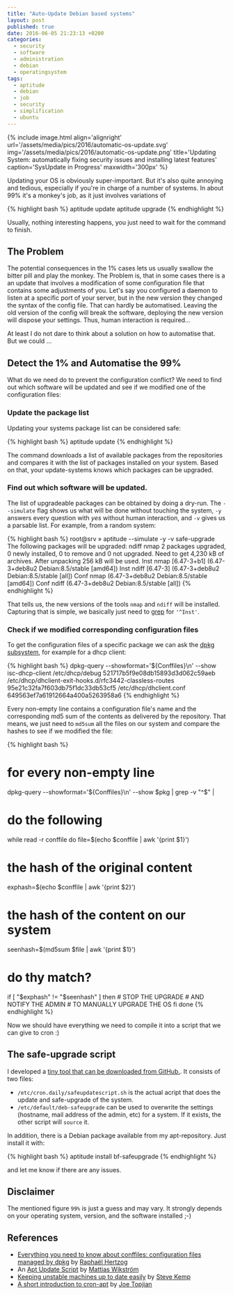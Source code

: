 ```yaml
---
title: "Auto-Update Debian based systems"
layout: post
published: true
date: 2016-06-05 21:23:13 +0200
categories:
  - security
  - software
  - administration
  - debian
  - operatingsystem
tags:
  - aptitude
  - debian
  - job
  - security
  - simplification
  - ubuntu
---
```


{% include image.html align='alignright' url='/assets/media/pics/2016/automatic-os-update.svg' img='/assets/media/pics/2016/automatic-os-update.png' title='Updating System: automatically fixing security issues and installing latest features' caption='SysUpdate in Progress' maxwidth='300px' %}

Updating your OS is obviously super-important. But it's also quite annoying and tedious, especially if you're in charge of a number of systems. In about 99% it's a monkey's job, as it just involves variations of

{% highlight bash %}
aptitude update
aptitude upgrade
{% endhighlight %}

Usually, nothing interesting happens, you just need to wait for the command to finish.

## The Problem
The potential consequences in the 1% cases lets us usually swallow the bitter pill and play the monkey. The Problem is, that in some cases there is a an update that involves a modification of some configuration file that contains some adjustments of you. Let's say you configured a daemon to listen at a specific port of your server, but in the new version they changed the syntax of the config file. That can hardly be automatised. Leaving the old version of the config will break the software, deploying the new version will dispose your settings. Thus, human interaction is required...

At least I do not dare to think about a solution on how to automatise that. But we could ...



## Detect the 1% and Automatise the 99%
What do we need do to prevent the configuration conflict?
We need to find out which software will be updated and see if we modified one of the configuration files:

### Update the package list
Updating your systems package list can be considered safe:

{% highlight bash %}
aptitude update
{% endhighlight %}

The command downloads a list of available packages from the repositories and compares it with the list of packages installed on your system. Based on that, your update-systems knows which packages can be upgraded.


### Find out which software will be updated.
The list of upgradeable packages can be obtained by doing a dry-run. The `--simulate` flag shows us what will be done without touching the system, `-y` answers every question with *yes* without human interaction, and `-v` gives us a parsable list. For example, from a random system:

{% highlight bash %}
root@srv » aptitude --simulate -y -v safe-upgrade
The following packages will be upgraded:
  ndiff nmap
2 packages upgraded, 0 newly installed, 0 to remove and 0 not upgraded.
Need to get 4,230 kB of archives. After unpacking 256 kB will be used.
Inst nmap [6.47-3+b1] (6.47-3+deb8u2 Debian:8.5/stable [amd64])
Inst ndiff [6.47-3] (6.47-3+deb8u2 Debian:8.5/stable [all])
Conf nmap (6.47-3+deb8u2 Debian:8.5/stable [amd64])
Conf ndiff (6.47-3+deb8u2 Debian:8.5/stable [all])
{% endhighlight %}

That tells us, the new versions of the tools `nmap` and `ndiff` will be installed. Capturing that is simple, we basically just need to [grep](https://en.wikipedia.org/wiki/Grep) for `'^Inst'`.


### Check if we modified corresponding configuration files
To get the configuration files of a specific package we can ask the [dpkg subsystem](https://en.wikipedia.org/wiki/Dpkg), for example for a dhcp client:

{% highlight bash %}
dpkg-query --showformat='${Conffiles}\n' --show isc-dhcp-client
 /etc/dhcp/debug 521717b5f9e08db15893d3d062c59aeb
 /etc/dhcp/dhclient-exit-hooks.d/rfc3442-classless-routes 95e21c32fa7f603db75f1dc33db53cf5
 /etc/dhcp/dhclient.conf 649563ef7a61912664a400a5263958a6
{% endhighlight %}

Every non-empty line contains a configuration file's name and the corresponding md5 sum of the contents as delivered by the repository. That means, we just need to `md5sum` all the files on our system and compare the hashes to see if we modified the file:

{% highlight bash %}
# for every non-empty line
dpkg-query --showformat='${Conffiles}\n' --show $pkg | grep -v "^$" |
# do the following
while read -r conffile
do
  file=$(echo $conffile | awk '{print $1}')
  # the hash of the original content
  exphash=$(echo $conffile | awk '{print $2}')
  # the hash of the content on our system
  seenhash=$(md5sum $file | awk '{print $1}')
  # do thy match?
  if [ "$exphash" != "$seenhash" ]
  then
    # STOP THE UPGRADE
    # AND NOTIFY THE ADMIN
    # TO MANUALLY UPGRADE THE OS
  fi
done
{% endhighlight %}

Now we should have everything we need to compile it into a script that we can give to cron :)

## The safe-upgrade script
I developed a [tiny tool that can be downloaded from GitHub.](https://github.com/binfalse/deb-safeautoupgrade). It consists of two files:

* `/etc/cron.daily/safeupdatescript.sh` is the actual acript that does the update and safe-upgrade of the system.
* `/etc/default/deb-safeupgrade` can be used to overwrite the settings (hostname, mail address of the admin, etc) for a system. If it exists, the other script will `source` it.

In addition, there is a Debian package available from my apt-repository. Just install it with:

{% highlight bash %}
aptitude install bf-safeupgrade
{% endhighlight %}

and let me know if there are any issues.


## Disclaimer

The mentioned figure `99%` is just a guess and may vary. It strongly depends on your operating system, version, and the software installed ;-)


## References
* [Everything you need to know about conffiles: configuration files managed by dpkg](https://raphaelhertzog.com/2010/09/21/debian-conffile-configuration-file-managed-by-dpkg/) by [Raphaël Hertzog](https://raphaelhertzog.com/author/rhertzog/)
* An [Apt Update Script](http://www.mattiaswikstrom.net/linux/20050526-apt-update-script.html) by [Mattias Wikström](http://www.mattiaswikstrom.net/)
* [Keeping unstable machines up to date easily](https://debian-administration.org/article/43/Keeping_unstable_machines_up_to_date_easily) by [Steve Kemp](https://www.steve.org.uk/)
* [A short introduction to cron-apt](https://debian-administration.org/article/162/A_short_introduction_to_cron-apt) by [Joe Topjian](https://debian-administration.org/users/joe)


